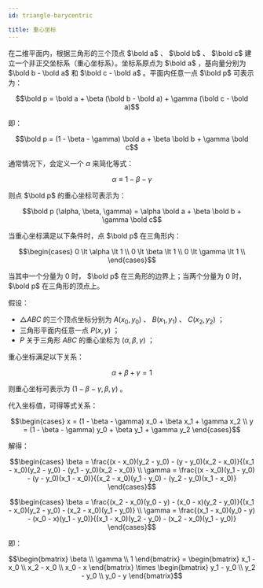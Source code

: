 ```yaml
---
id: triangle-barycentric

title: 重心坐标
---
```


在二维平面内，根据三角形的三个顶点 $\bold a$ 、 $\bold b$ 、 $\bold c$ 建立一个非正交坐标系（重心坐标系）。坐标系原点为 $\bold a$ ，基向量分别为 $\bold b - \bold a$ 和 $\bold c - \bold a$ 。平面内任意一点 $\bold p$ 可表示为：

```math
\bold p = \bold a + \beta (\bold b - \bold a) + \gamma (\bold c - \bold a)
```

即：

```math
\bold p = (1 - \beta - \gamma) \bold a + \beta \bold b + \gamma \bold c
```

通常情况下，会定义一个 $\alpha$ 来简化等式：

```math
\alpha \equiv 1 - \beta - \gamma
```

则点 $\bold p$ 的重心坐标可表示为：

```math
\bold p (\alpha, \beta, \gamma) = \alpha \bold a + \beta \bold b + \gamma \bold c
```

当重心坐标满足以下条件时，点 $\bold p$ 在三角形内：

```math
\begin{cases}
0 \lt \alpha \lt 1 \\
0 \lt \beta \lt 1 \\
0 \lt \gamma \lt 1 \\
\end{cases}
```

当其中一个分量为 $0$ 时， $\bold p$ 在三角形的边界上；当两个分量为 $0$ 时， $\bold p$ 在三角形的顶点上。

假设：

- $\triangle ABC$ 的三个顶点坐标分别为 $A(x_0, y_0)$ 、 $B(x_1, y_1)$ 、 $C(x_2, y_2)$ ；
- 三角形平面内任意一点 $P(x, y)$ ；
- $P$ 关于三角形 $ABC$ 的重心坐标为 $(\alpha, \beta, \gamma)$ ；

重心坐标满足以下关系：

```math
\alpha + \beta + \gamma = 1
```

则重心坐标可表示为 $(1- \beta - \gamma, \beta, \gamma)$ 。

代入坐标值，可得等式关系：

```math
\begin{cases}
x = (1 - \beta - \gamma) x_0 + \beta x_1 + \gamma x_2 \\
y = (1 - \beta - \gamma) y_0 + \beta y_1 + \gamma y_2
\end{cases}
```

解得：

```math
\begin{cases}
\beta = \frac{(x - x_0)(y_2 - y_0) - (y - y_0)(x_2 - x_0)}{(x_1 - x_0)(y_2 - y_0) - (y_1 - y_0)(x_2 - x_0)} \\
\gamma = \frac{(x - x_0)(y_1 - y_0) - (y - y_0)(x_1 - x_0)}{(x_2 - x_0)(y_1 - y_0) - (y_2 - y_0)(x_1 - x_0)}
\end{cases}
```

```math
\begin{cases}
\beta = \frac{(x_2 - x_0)(y_0 - y) - (x_0 - x)(y_2 - y_0)}{(x_1 - x_0)(y_2 - y_0) - (x_2 - x_0)(y_1 - y_0)} \\
\gamma = \frac{(x_1 - x_0)(y_0 - y) - (x_0 - x)(y_1 - y_0)}{(x_1 - x_0)(y_2 - y_0) - (x_2 - x_0)(y_1 - y_0)}
\end{cases}
```

即：

```math
\begin{bmatrix}
\beta \\ \gamma \\ 1
\end{bmatrix}
=
\begin{bmatrix}
x_1 - x_0 \\ x_2 - x_0 \\ x_0 - x
\end{bmatrix}
\times
\begin{bmatrix}
y_1 - y_0 \\ y_2 - y_0 \\ y_0 - y
\end{bmatrix}
```
